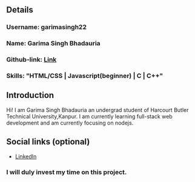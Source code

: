 ## Details

### Username: garimasingh22

### Name: Garima Singh Bhadauria

### Github-link: [Link](https://github.com/garimasingh22)

### Skills: "HTML/CSS | Javascript(beginner) | C | C++"

## Introduction

Hi! I am Garima Singh Bhadauria an undergrad student of Harcourt Butler Technical University,Kanpur.
I am currently learning full-stack web development and am currently focusing on nodejs.


## Social links (optional)

- [LinkedIn](https://www.linkedin.com/in/garima-singh-190b35170/)

### I will duly invest my time on this project.
